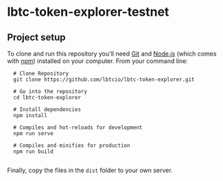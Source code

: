 # lbtc-token-explorer-testnet

## Project setup

To clone and run this repository you'll need [Git](https://git-scm.com) and [Node.js](https://nodejs.org/en/download/) (which comes with [npm](http://npmjs.com)) installed on your computer. From your command line:

```
  # Clone Repository
  git clone https://github.com/lbtcio/lbtc-token-explorer.git

  # Go into the repository
  cd lbtc-token-explorer

  # Install dependencies
  npm install

  # Compiles and hot-reloads for development
  npm run serve

  # Compiles and minifies for production
  npm run build
  
```

Finally, copy the files in the `dist` folder to your own server.
